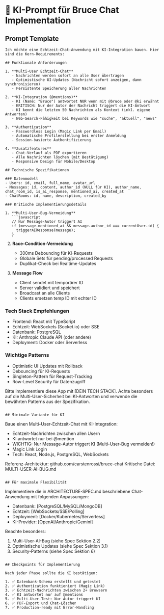 # 🤖 KI-Prompt für Bruce Chat Implementation

## Prompt Template

```
Ich möchte eine Echtzeit-Chat-Anwendung mit KI-Integration bauen. Hier sind die Kern-Requirements:

## Funktionale Anforderungen

1. **Multi-User Echtzeit-Chat**
   - Nachrichten werden sofort an alle User übertragen
   - Optimistische UI-Updates (Nachricht sofort anzeigen, dann synchronisieren)
   - Persistente Speicherung aller Nachrichten

2. **KI-Integration (@mentions)**
   - KI (Name: "Bruce") antwortet NUR wenn mit @bruce oder @ki erwähnt
   - KRITISCH: Nur der Autor der Nachricht triggert die KI-Antwort
   - KI kennt die letzten 50 Nachrichten als Kontext (inkl. eigene Antworten)
   - Web-Search-Fähigkeit bei Keywords wie "suche", "aktuell", "news"

3. **Authentication**
   - Passwordless Login (Magic Link per Email)
   - Automatische Profilerstellung bei erster Anmeldung
   - Session-basierte Authentifizierung

4. **Zusatzfeatures**
   - Chat-Verlauf als PDF exportieren
   - Alle Nachrichten löschen (mit Bestätigung)
   - Responsive Design für Mobile/Desktop

## Technische Spezifikationen

### Datenmodell
- Users: id, email, full_name, avatar_url
- Messages: id, content, author_id (NULL für KI), author_name, chat_room_id, is_ai_response, mentioned_ai, created_at
- ChatRooms: id, name, description, created_by

### Kritische Implementierungsdetails

1. **Multi-User-Bug-Vermeidung**
   ```javascript
   // Nur Message-Autor triggert AI
   if (message.mentioned_ai && message.author_id === currentUser.id) {
     triggerAIResponse(message);
   }
   ```

2. **Race-Condition-Vermeidung**
   - 300ms Debouncing für KI-Requests
   - Globale Sets für pending/processed Requests
   - Duplikat-Check bei Realtime-Updates

3. **Message Flow**
   - Client sendet mit temporärer ID
   - Server validiert und speichert
   - Broadcast an alle Clients
   - Clients ersetzen temp ID mit echter ID

### Tech Stack Empfehlungen
- Frontend: React mit TypeScript
- Echtzeit: WebSockets (Socket.io) oder SSE
- Datenbank: PostgreSQL
- KI: Anthropic Claude API (oder andere)
- Deployment: Docker oder Serverless

### Wichtige Patterns
- Optimistic UI Updates mit Rollback
- Debouncing für KI-Requests
- Singleton-Pattern für Request-Tracking
- Row-Level Security für Datenzugriff

Bitte implementiere diese App mit [DEIN TECH STACK]. Achte besonders auf die Multi-User-Sicherheit bei KI-Antworten und verwende die bewährten Patterns aus der Spezifikation.
```

## Minimale Variante für KI

```
Baue einen Multi-User-Echtzeit-Chat mit KI-Integration:
- Echtzeit-Nachrichten zwischen allen Usern
- KI antwortet nur bei @mention
- WICHTIG: Nur Message-Autor triggert KI (Multi-User-Bug vermeiden!)
- Magic Link Login
- Tech: React, Node.js, PostgreSQL, WebSockets

Referenz-Architektur: github.com/carstenrossi/bruce-chat
Kritische Datei: MULTI-USER-AI-BUG.md
```

## Für maximale Flexibilität

```
Implementiere die in ARCHITECTURE-SPEC.md beschriebene Chat-Anwendung mit folgenden Anpassungen:
- Datenbank: [PostgreSQL/MySQL/MongoDB]
- Echtzeit: [WebSockets/SSE/Polling]  
- Deployment: [Docker/Kubernetes/Serverless]
- KI-Provider: [OpenAI/Anthropic/Gemini]

Beachte besonders:
1. Multi-User-AI-Bug (siehe Spec Sektion 2.2)
2. Optimistische Updates (siehe Spec Sektion 3.1)
3. Security-Patterns (siehe Spec Sektion 6)
```

## Checkpoints für Implementierung

Nach jeder Phase sollte die KI bestätigen:

1. ✅ Datenbank-Schema erstellt und getestet
2. ✅ Authentication funktioniert (Magic Link)
3. ✅ Echtzeit-Nachrichten zwischen 2+ Browsern
4. ✅ KI antwortet nur auf @mentions
5. ✅ Multi-User-Test: Nur Autor triggert KI
6. ✅ PDF-Export und Chat-Löschen
7. ✅ Production-ready mit Error-Handling